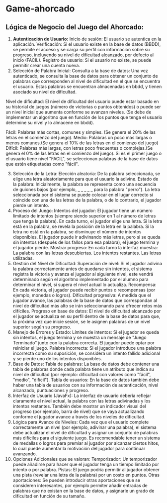 # Game-ahorcado
## Lógica de Negocio del Juego del Ahorcado:
1. <b>Autenticación de Usuario:</b>
Inicio de sesión: El usuario se autentica en la aplicación.
Verificación: Si el usuario existe en la base de datos (BBDD), se permite el acceso y se carga su perfil con información sobre su progreso, incluyendo su nivel de dificultad alcanzado, por defecto al inicio (FACIL).
Registro de usuario: Si el usuario no existe, se puede permitir crear una cuenta nueva.
2. Selección de Palabra Inicial:
Consulta a la base de datos: Una vez autenticado, se consulta la base de datos para obtener un conjunto de palabras que corresponden al nivel de dificultad en el que se encuentra el usuario. Estas palabras se encuentran almacenadas en bbdd, y tienen asociado su nivel de dificultad.

Nivel de dificultad: El nivel de dificultad del usuario puede estar basado en su historial de juegos (número de victorias o puntos obtenidos) o puede ser un nivel inicial que aumenta conforme se avanzan niveles. (Se debe de implementar un algoritmo que en función de los puntos que tenga el usuario determine su nivel y lo almacene en bbdd).

Fácil: Palabras más cortas, comunes y simples. (Se genera el 20% de las letras en el comienzo del juego).
Medio: Palabras un poco más largas o menos comunes.(Se genera el 10% de las letras en el comienzo del juego)
Difícil: Palabras más largas, con letras poco frecuentes o complejas.(Se genera el 0% de las letras en el comienzo del juego).
Si es el primer juego o el usuario tiene nivel "FACIL", se seleccionan palabras de la base de datos que estén etiquetadas como "fácil".

3. Selección de la Letra:
Elección aleatoria: De la palabra seleccionada, se elige una letra aleatoriamente para que el usuario la adivine.
Estado de la palabra: Inicialmente, la palabra se representa como una secuencia de guiones bajos (por ejemplo, _ _ _ _ _ para la palabra "perro"). La letra seleccionada por el sistema se puede colocar en el lugar correcto si coincide con una de las letras de la palabra, o de lo contrario, el jugador pierde un intento.
4. Proceso del Juego:
Intentos del jugador: El jugador tiene un número limitado de intentos (siempre siendo superior en 1 al número de letras que tenga la palabra).
En cada turno, el jugador elige una letra.
Si la letra está en la palabra, se revela la posición de la letra en la palabra.
Si la letra no está en la palabra, se disminuye el número de intentos disponibles.
El jugador puede ir adivinando más letras, pero si se queda sin intentos (después de los fallos para esa palabra), el juego termina y el jugador pierde.
Mostrar progreso: En cada turno la interfaz muestra:
La palabra con las letras descubiertas.
Los intentos restantes.
Las letras utilizadas.
5. Gestión del Nivel de Dificultad:
Superación de nivel: Si el jugador adivina la palabra correctamente antes de quedarse sin intentos, el sistema registra la victoria y avanza el jugador al siguiente nivel, este vendrá determinado según el algoritmo implementado por el alumno para determinar el nivel, si supera el nivel actual lo actualiza.
Recompensa: En cada victoria, el jugador puede recibir puntos o recompensas (por ejemplo, monedas o logros).
Dificultad progresiva: A medida que el jugador avance, las palabras de la base de datos que correspondan al nivel de dificultad más alto se irán seleccionando para ofrecer retos más difíciles.
Progreso en base de datos: El nivel de dificultad alcanzado por el jugador se actualiza en su perfil dentro de la base de datos para que, la próxima vez que inicie sesión, se le asignen palabras de un nivel superior según su progreso.
6. Manejo de Errores y Estado:
Límites de intentos: Si el jugador se queda sin intentos, el juego termina y se muestra un mensaje de "Juego Terminado" junto con la palabra correcta. El jugador puede optar por reiniciar el juego.
Palabra incorrecta: Si el jugador introduce una palabra incorrecta como su suposición, se considera un intento fallido adicional y se pierde uno de los intentos disponibles.
7. Base de Datos:
Tabla de palabras: La base de datos debe contener una tabla de palabras donde cada palabra tiene un atributo que indica su nivel de dificultad (por ejemplo: dificultad con valores como "fácil", "medio", "difícil").
Tabla de usuarios: En la base de datos también debe haber una tabla de usuarios con su información de autenticación, nivel alcanzado, puntuaciones y progreso.
8. Interfaz de Usuario (JavaFx):
La interfaz de usuario debería reflejar claramente el nivel actual, la palabra con las letras adivinadas y los intentos restantes.
También debe mostrar un indicador visual del progreso (por ejemplo, barra de nivel) que se vaya actualizando conforme el jugador avance a través de los niveles de dificultad.
9. Lógica para Avance de Niveles:
Cada vez que el usuario complete correctamente un nivel (por ejemplo, adivinar una palabra), el sistema debe actualizar el nivel de dificultad y asignar un conjunto de palabras más difíciles para el siguiente juego.
Es recomendable tener un sistema de medallas o logros para premiar al jugador por alcanzar ciertos hitos, lo cual puede aumentar la motivación del jugador para continuar avanzando.
10. Opciones Adicionales que se valoran:
Temporizador: Un temporizador puede añadirse para hacer que el jugador tenga un tiempo limitado por intento o por palabra.
Pistas: El juego podría permitir al jugador obtener una pista (revelar una letra de la palabra) por un costo en puntos.
Otras aportaciones: Se pueden introducir otras aportaciones que se consideren interesantes, por ejemplo permiter añadir entradas de palabras que no existan en la base de datos, y asignarle un grado de dificultad en función de su tamaño.